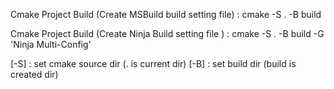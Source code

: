 Cmake Project Build (Create MSBuild build setting file)
: cmake -S . -B build

Cmake Project Build (Create Ninja Build setting file )
: cmake -S . -B build -G 'Ninja Multi-Config'


[-S] : set cmake source dir (. is current dir)
[-B] : set build dir (build is created dir)

